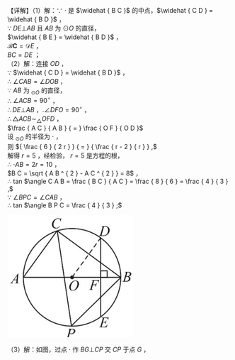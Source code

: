 【详解】（1）解：∵ $\cdot$ 是 $\widehat { B C }$ 的中点，$\widehat { C D } = \widehat { B D }$ ，  
∵ $D E \bot A B$ 且 $A B$ 为 $\odot O$ 的直径，  
$\widehat { B E } = \widehat { B D }$ ，  
$\pmb { \mathcal { B } } \pmb { C } = \pmb { \mathcal { D } } E$ ，  
$B C = D E$ ；  
（2）解：连接 $O D$ ，  
∵ $\widehat { C D } = \widehat { B D }$ ，  
∴ $\angle C A B = \angle D O B$ ，  
∵ $A B$ 为 $_ { \odot O }$ 的直径，  
∴ $\angle A C B = 9 0 ^ { \circ }$ ，  
$\therefore D E \bot A B$ ，$. \angle D F O = 9 0 ^ { \circ }$ ，  
$\therefore \triangle A C B \sim _ { \triangle } O F D$ ，  
$\frac { A C } { A B } { = } \frac { O F } { O D }$   
设 $_ { \odot O }$ 的半径为 $\cdot$ ，  
则 ${ \frac { 6 } { 2 r } } { = } { \frac { r - 2 } { r } } ,$   
解得 $r = 5$ ，经检验， $r = 5$ 是方程的根，  
∴ $\cdot A B = 2 r = 1 0$ ，  
$B C = \sqrt { A B ^ { 2 } - A C ^ { 2 } } = 8$ ，  
∴ tan $\angle C A B = \frac { B C } { A C } = \frac { 8 } { 6 } = \frac { 4 } { 3 } ,$   
∵ $\angle B P C = \angle C A B$ ，  
∴ tan $\angle B P C = \frac { 4 } { 3 } ;$

![](<../../qs_image_DB/专题3-6__圆的综合（27类题型）（解析版）/442e2065130bdbe80621e3153f0d87e924cc936e50c3bd666b4f85e6458070de.jpg>)

（3）解：如图，过点 $\cdot$ 作 $B G \bot C P$ 交 $C P$ 于点 $G$ ，
